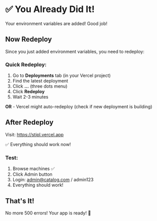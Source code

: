 # ✅ You Already Did It!

Your environment variables are added! Good job!

## Now Redeploy

Since you just added environment variables, you need to redeploy:

### Quick Redeploy:
1. Go to **Deployments** tab (in your Vercel project)
2. Find the latest deployment
3. Click **...** (three dots menu)
4. Click **Redeploy**
5. Wait 2-3 minutes

**OR** - Vercel might auto-redeploy (check if new deployment is building)

## After Redeploy

Visit: https://stipl.vercel.app

✅ Everything should work now!

### Test:
1. Browse machines ✅
2. Click Admin button
3. Login: admin@catalog.com / admin123
4. Everything should work!

## That's It!

No more 500 errors!
Your app is ready! 🎉

